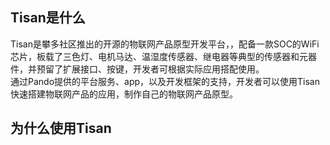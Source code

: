 
## Tisan是什么  
Tisan是攀多社区推出的开源的物联网产品原型开发平台，，配备一款SOC的WiFi芯片，板载了三色灯、电机马达、温湿度传感器、继电器等典型的传感器和元器件，并预留了扩展接口、按键，开发者可根据实际应用搭配使用。  
通过Pando提供的平台服务、app，以及开发框架的支持，开发者可以使用Tisan快速搭建物联网产品的应用，制作自己的物联网产品原型。  

## 为什么使用Tisan  
